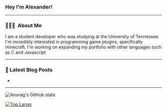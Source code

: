 ### Hey I'm Alexander!

<!--
**Alexsandwich/Alexsandwich** is a ✨ _special_ ✨ repository because its `README.md` (this file) appears on your GitHub profile.

Here are some ideas to get you started:

- 🔭 I’m currently working on ...
- 🌱 I’m currently learning ...
- 👯 I’m looking to collaborate on ...
- 🤔 I’m looking for help with ...
- 💬 Ask me about ...
- 📫 How to reach me: ...
- 😄 Pronouns: ...
- ⚡ Fun fact: ...
-->

---

<h3> 👨🏻‍💻 &nbsp;About Me </h3>

<p>I am a student developer who was studying at the University of Tennessee. I'm incredibly interested in programming game plugins, specifically minecraft. I'm working on expanding my portfolio with other languages such as C and Javascript</p>

---

### 📕 Latest Blog Posts
- []()

---

![Anurag's GitHub stats](https://github-readme-stats.vercel.app/api?username=alexsandwich&show_icons=true&theme=dracula)


[![Top Langs](https://github-readme-stats.vercel.app/api/top-langs/?username=alexsandwich&layout=compact&theme=dracula)](https://github.com/anuraghazra/github-readme-stats)
